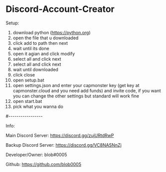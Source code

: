 # Discord-Account-Creator

Setup:

1. download python (https://python.org)
2. open the file that u downloaded
3. click add to path then next
4. wait until its done
5. open it agian and click modify
6. select all and click next
7. select all and click next
8. wait until downloaded
9. click close
10. open setup.bat
11. open settings.json and enter your capmonster key (get key at capmonster.cloud and you need add funds) and invite code, if you want you can change the other settings but standard will work fine
12. open start.bat
13. pick what you wanna do

#-----------------

Info:

Main Discord Server: https://discord.gg/zujURtdRwP

Backup Discord Server: https://discord.gg/VC8NASNnZj

Developer/Owner: blob#0005

Github: https://github.com/blob0005
